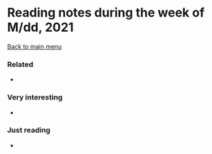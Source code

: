 # Reading notes during the week of M/dd, 2021

[Back to main menu](../README.md)

### Related

- 



### Very interesting

- 



### Just reading

- 